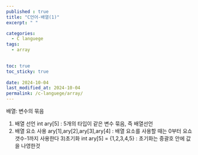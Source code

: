 ```yaml
---
published : true
title: "C언어-배열(1)"
excerpt: " "

categories:
  - C languege
tags:
  - array
 

toc: true
toc_sticky: true
 
date: 2024-10-04
last_modified_at: 2024-10-04
permalink: /c-languege/array/
---
```


배열: 변수의 묶음
1) 배열 선언
int ary[5] : 5개의 타입이 같은 변수 묶음, 즉 배열선언
2) 배열 요소 사용 
ary[1],ary[2],ary[3],ary[4] : 배열 요소를 사용할 때는 0부터 요쇼갯수-1까지 사용한다 
3)초기화 
int ary[5] = {1,2,3,4,5} : 초기화는 중괄호 안에 값을 나영한것


